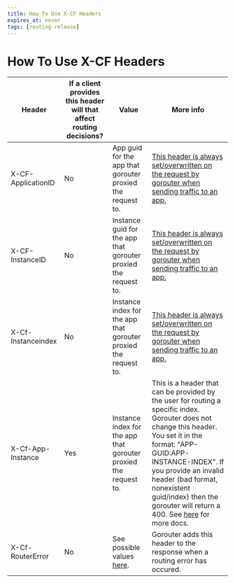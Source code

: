 ```yaml
---
title: How To Use X-CF Headers
expires_at: never
tags: [routing-release]
---
```


# How To Use X-CF Headers

| Header | If a client provides this header will that affect routing decisions? | Value | More info |
| -- | -- | -- | -- |
| X-CF-ApplicationID | No | App guid for the app that gorouter proxied the request to. | [This header is always set/overwritten on the request by gorouter when sending traffic to an app.](https://github.com/cloudfoundry/gorouter/blob/46ad6582a5c07ae191004c3b84142a0445f47595/proxy/round_tripper/proxy_round_tripper.go#L239-L241) |
| X-CF-InstanceID | No | Instance guid for the app that gorouter proxied the request to. | [This header is always set/overwritten on the request by gorouter when sending traffic to an app.](https://github.com/cloudfoundry/gorouter/blob/46ad6582a5c07ae191004c3b84142a0445f47595/proxy/round_tripper/proxy_round_tripper.go#L239-L241) |
| X-Cf-Instanceindex | No | Instance index for the app that gorouter proxied the request to. | [This header is always set/overwritten on the request by gorouter when sending traffic to an app.](https://github.com/cloudfoundry/gorouter/blob/46ad6582a5c07ae191004c3b84142a0445f47595/proxy/round_tripper/proxy_round_tripper.go#L239-L241) |
| X-Cf-App-Instance | Yes | Instance index for the app that gorouter proxied the request to. | This is a header that can be provided by the user for routing a specific index. Gorouter does not change this header. You set it in the format: "APP-GUID:APP-INSTANCE-INDEX". If you provide an invalid header (bad format, nonexistent guid/index) then the gorouter will return a 400. See [here](https://docs.cloudfoundry.org/concepts/http-routing.html#app-instance-routing) for more docs. |
| X-Cf-RouterError | No | See possible values [here](https://docs.cloudfoundry.org/adminguide/troubleshooting-router-error-responses.html#gorouter-specific-response-headers). | Gorouter adds this header to the response when a routing error has occured. | 
